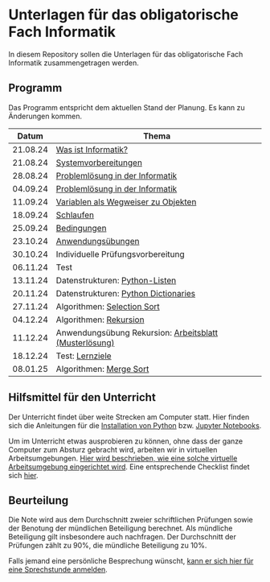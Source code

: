 # Unterlagen für das obligatorische Fach Informatik

In diesem Repository sollen die Unterlagen für das obligatorische Fach Informatik zusammengetragen werden.

## Programm

Das Programm entspricht dem aktuellen Stand der Planung. Es kann zu
Änderungen kommen.

| Datum | Thema |
| ----- | ----- |
| 21.08.24 | [Was ist Informatik?](240821/einfuehrung.md) |
| 21.08.24 | [Systemvorbereitungen](240828/installationsanleitungen.md) |
| 28.08.24 | [Problemlösung in der Informatik](240904/problemloesung.md) |
| 04.09.24 | [Problemlösung in der Informatik](240904/problemloesung.md) |
| 11.09.24 | [Variablen als Wegweiser zu Objekten](https://colab.research.google.com/github/I-fP-24-28/Skript/blob/main/docs/240911/Variablen.ipynb) |
| 18.09.24 | [Schlaufen](240918/main.md) |
| 25.09.24 | [Bedingungen](240925/main.md) |
| 23.10.24 | [Anwendungsübungen](241023/main.md) |
| 30.10.24 | Individuelle Prüfungsvorbereitung |
| 06.11.24 | Test |
| 13.11.24 | Datenstrukturen: [Python-Listen](241113/lists.md) |
| 20.11.24 | Datenstrukturen: [Python Dictionaries](241120/dictionaries.md) |
| 27.11.24 | Algorithmen: [Selection Sort](241127/selection_sort.md) |
| 04.12.24 | Algorithmen: [Rekursion](241204/divide_and_conquer.md) |
| 11.12.24 | Anwendungsübung Rekursion: [Arbeitsblatt](241211/schneeflocke.ipynb) [(Musterlösung)](https://colab.research.google.com/github/I-fP-24-28/Skript/blob/main/docs/241211/musterloesung_schneeflocke.ipynb)|
| 18.12.24 | Test: [Lernziele](241211/lernziele.md) |
| 08.01.25 | Algorithmen: [Merge Sort](250108/merge_sort.md) |

## Hilfsmittel für den Unterricht

Der Unterricht findet über weite Strecken am Computer statt. Hier finden
sich die Anleitungen für 
die [Installation von Python](anleitungen/python.md)
bzw.
[Jupyter Notebooks](anleitungen/jupyter.md).

Um im Unterricht etwas ausprobieren zu können, ohne dass der ganze
Computer zum Absturz gebracht wird, arbeiten wir in virtuellen
Arbeitsumgebungen. [Hier wird beschrieben, wie eine solche virtuelle
Arbeitsumgebung eingerichtet wird](anleitungen/anleitung_venv.md). Eine
entsprechende Checklist findet sich [hier](anleitungen/kurzanleitung_venv.md).


## Beurteilung

Die Note wird aus dem Durchschnitt zweier schriftlichen Prüfungen
sowie der Benotung der mündlichen Beteiligung berechnet. Als mündliche
Beteiligung gilt insbesondere auch nachfragen. Der
Durchschnitt der Prüfungen zählt zu 90%, die mündliche Beteiligung zu
10%.  

Falls jemand eine persönliche Besprechung wünscht, [kann er sich hier für
eine Sprechstunde anmelden](https://calendar.app.google/Rwb7qnemeNEhK682A).
